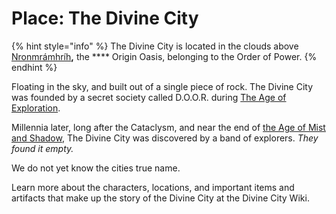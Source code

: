 # Place: The Divine City

{% hint style="info" %}
The Divine City is located in the clouds above [Nronmrámhríh](https://opensea.io/assets/0x7afe30cb3e53dba6801aa0ea647a0ecea7cbe18d/4363)**,** the **** Origin Oasis, belonging to the Order of Power.
{% endhint %}

Floating in the sky, and built out of a single piece of rock. The Divine City was founded by a secret society called D.O.O.R. during [The Age of Exploration](../../../a-meta-timeline-of-the-lootverse/a-visual-timeline-of-the-eras-of-the-lootverse/the-age-of-exploration.md).

Millennia later, long after the Cataclysm, and near the end of [the Age of Mist and Shadow](../../../a-meta-timeline-of-the-lootverse/a-visual-timeline-of-the-eras-of-the-lootverse/the-mist.md), The Divine City was discovered by a band of explorers. _They found it empty._

We do not yet know the cities true name.

Learn more about the characters, locations, and important items and artifacts that make up the story of the Divine City at the Divine City Wiki.
